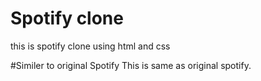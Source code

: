 # Spotify clone 
this is spotify clone using html and css

#Similer to original Spotify 
 This is same as original spotify.

